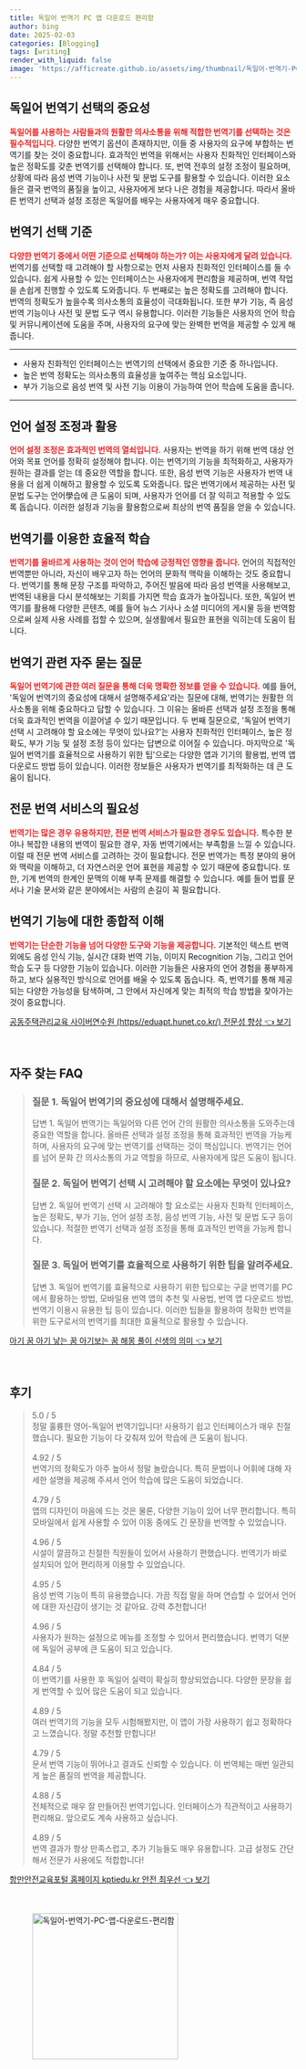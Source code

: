 ```yaml
---
title: 독일어 번역기 PC 앱 다운로드 편리함
author: bing
date: 2025-02-03
categories: [Blogging]
tags: [writing]
render_with_liquid: false
image: 'https://afficreate.github.io/assets/img/thumbnail/독일어-번역기-PC-앱-다운로드-편리함.webp'
---
```



<h2 id='독일어 번역기 선택의 중요성'>독일어 번역기 선택의 중요성</h2>

<p><b><span style="color: #ee2323;">독일어를 사용하는 사람들과의 원활한 의사소통을 위해 적합한 번역기를 선택하는 것은 필수적입니다.</span></b> 다양한 번역기 옵션이 존재하지만, 이들 중 사용자의 요구에 부합하는 번역기를 찾는 것이 중요합니다. 효과적인 번역을 위해서는 사용자 친화적인 인터페이스와 높은 정확도를 갖춘 번역기를 선택해야 합니다. 또, 번역 전후의 설정 조정이 필요하며, 상황에 따라 음성 번역 기능이나 사전 및 문법 도구를 활용할 수 있습니다. 이러한 요소들은 결국 번역의 품질을 높이고, 사용자에게 보다 나은 경험을 제공합니다. 따라서 올바른 번역기 선택과 설정 조정은 독일어를 배우는 사용자에게 매우 중요합니다.</p>

<h2 id='번역기 선택 기준'>번역기 선택 기준</h2>

<p><b><span style="color: #ee2323;">다양한 번역기 중에서 어떤 기준으로 선택해야 하는가? 이는 사용자에게 달려 있습니다.</span></b> 번역기를 선택할 때 고려해야 할 사항으로는 먼저 사용자 친화적인 인터페이스를 들 수 있습니다. 쉽게 사용할 수 있는 인터페이스는 사용자에게 편리함을 제공하며, 번역 작업을 손쉽게 진행할 수 있도록 도와줍니다. 두 번째로는 높은 정확도를 고려해야 합니다. 번역의 정확도가 높을수록 의사소통의 효율성이 극대화됩니다. 또한 부가 기능, 즉 음성 번역 기능이나 사전 및 문법 도구 역시 유용합니다. 이러한 기능들은 사용자의 언어 학습 및 커뮤니케이션에 도움을 주며, 사용자의 요구에 맞는 완벽한 번역을 제공할 수 있게 해줍니다.</p>

<hr />

<ul>
    <li>사용자 친화적인 인터페이스는 번역기의 선택에서 중요한 기준 중 하나입니다.</li>
    <li>높은 번역 정확도는 의사소통의 효율성을 높여주는 핵심 요소입니다.</li>
    <li>부가 기능으로 음성 번역 및 사전 기능 이용이 가능하여 언어 학습에 도움을 줍니다.</li>
</ul>

<hr />

<h2 id='언어 설정 조정과 활용'>언어 설정 조정과 활용</h2>

<p><b><span style="color: #ee2323;">언어 설정 조정은 효과적인 번역의 열쇠입니다.</span></b> 사용자는 번역을 하기 위해 번역 대상 언어와 목표 언어를 정확히 설정해야 합니다. 이는 번역기의 기능을 최적화하고, 사용자가 원하는 결과를 얻는 데 중요한 역할을 합니다. 또한, 음성 번역 기능은 사용자가 번역 내용을 더 쉽게 이해하고 활용할 수 있도록 도와줍니다. 많은 번역기에서 제공하는 사전 및 문법 도구는 언어學습에 큰 도움이 되며, 사용자가 언어를 더 잘 익히고 적용할 수 있도록 돕습니다. 이러한 설정과 기능을 활용함으로써 최상의 번역 품질을 얻을 수 있습니다.</p>

<h2 id='번역기를 이용한 효율적 학습'>번역기를 이용한 효율적 학습</h2>

<p><b><span style="color: #ee2323;">번역기를 올바르게 사용하는 것이 언어 학습에 긍정적인 영향을 줍니다.</span></b> 언어의 직접적인 번역뿐만 아니라, 자신이 배우고자 하는 언어의 문화적 맥락을 이해하는 것도 중요합니다. 번역기를 통해 문장 구조를 파악하고, 주어진 발음에 따라 음성 번역을 사용해보고, 번역된 내용을 다시 분석해보는 기회를 가지면 학습 효과가 높아집니다. 또한, 독일어 번역기를 활용해 다양한 콘텐츠, 예를 들어 뉴스 기사나 소셜 미디어의 게시물 등을 번역함으로써 실제 사용 사례를 접할 수 있으며, 실생활에서 필요한 표현을 익히는데 도움이 됩니다.</p>

<h2 id='번역기 관련 자주 묻는 질문'>번역기 관련 자주 묻는 질문</h2>

<p><b><span style="color: #ee2323;">독일어 번역기에 관한 여러 질문을 통해 더욱 명확한 정보를 얻을 수 있습니다.</span></b> 예를 들어, '독일어 번역기의 중요성에 대해서 설명해주세요'라는 질문에 대해, 번역기는 원활한 의사소통을 위해 중요하다고 답할 수 있습니다. 그 이유는 올바른 선택과 설정 조정을 통해 더욱 효과적인 번역을 이끌어낼 수 있기 때문입니다. 두 번째 질문으로, '독일어 번역기 선택 시 고려해야 할 요소에는 무엇이 있나요?'는 사용자 친화적인 인터페이스, 높은 정확도, 부가 기능 및 설정 조정 등이 있다는 답변으로 이어질 수 있습니다. 마지막으로 '독일어 번역기를 효율적으로 사용하기 위한 팁'으로는 다양한 앱과 기기의 활용법, 번역 앱 다운로드 방법 등이 있습니다. 이러한 정보들은 사용자가 번역기를 최적화하는 데 큰 도움이 됩니다.</p>

<h2 id='전문 번역 서비스의 필요성'>전문 번역 서비스의 필요성</h2>

<p><b><span style="color: #ee2323;">번역기는 많은 경우 유용하지만, 전문 번역 서비스가 필요한 경우도 있습니다.</span></b> 특수한 분야나 복잡한 내용의 번역이 필요한 경우, 자동 번역기에서는 부족함을 느낄 수 있습니다. 이럴 때 전문 번역 서비스를 고려하는 것이 필요합니다. 전문 번역가는 특정 분야의 용어와 맥락을 이해하고, 더 자연스러운 언어 표현을 제공할 수 있기 때문에 중요합니다. 또한, 기계 번역의 한계인 문맥의 이해 부족 문제를 해결할 수 있습니다. 예를 들어 법률 문서나 기술 문서와 같은 분야에서는 사람의 손길이 꼭 필요합니다.</p>

<h2 id='번역기 기능에 대한 종합적 이해'>번역기 기능에 대한 종합적 이해</h2>

<p><b><span style="color: #ee2323;">번역기는 단순한 기능을 넘어 다양한 도구와 기능을 제공합니다.</span></b> 기본적인 텍스트 번역 외에도 음성 인식 기능, 실시간 대화 번역 기능, 이미지 Recognition 기능, 그리고 언어 학습 도구 등 다양한 기능이 있습니다. 이러한 기능들은 사용자의 언어 경험을 풍부하게 하고, 보다 실용적인 방식으로 언어를 배울 수 있도록 돕습니다. 즉, 번역기를 통해 제공되는 다양한 가능성을 탐색하며, 그 안에서 자신에게 맞는 최적의 학습 방법을 찾아가는 것이 중요합니다.</p>


<p><a class="click-button" title="공동주택관리교육 사이버연수원 (https//eduapt.hunet.co.kr/) 전문성 향상" href="https://afficreate.github.io/posts/%EA%B3%B5%EB%8F%99%EC%A3%BC%ED%83%9D%EA%B4%80%EB%A6%AC%EA%B5%90%EC%9C%A1-%EC%82%AC%EC%9D%B4%EB%B2%84%EC%97%B0%EC%88%98%EC%9B%90-(httpseduapt.hunet.co.kr)-%EC%A0%84%EB%AC%B8%EC%84%B1-%ED%96%A5%EC%83%81/" rel="dofollow">공동주택관리교육 사이버연수원 (https//eduapt.hunet.co.kr/) 전문성 향상 👈 보기</a></p><br>
<h2 id='자주_찾는_FAQ'>자주 찾는 FAQ</h2>
<div itemscope="" itemtype="https://schema.org/FAQPage"> 
<blockquote> 
<div itemscope="" itemprop="mainEntity" itemtype="https://schema.org/Question"> 
<h3 itemprop="name">질문 1. 독일어 번역기의 중요성에 대해서 설명해주세요.</h3> 
<div itemscope="" itemprop="acceptedAnswer" itemtype="https://schema.org/Answer"> 
<span itemprop="text"> 
<p>답변 1. 독일어 번역기는 독일어와 다른 언어 간의 원활한 의사소통을 도와주는데 중요한 역할을 합니다. 올바른 선택과 설정 조정을 통해 효과적인 번역을 가능케 하며, 사용자의 요구에 맞는 번역기를 선택하는 것이 핵심입니다. 번역기는 언어를 넘어 문화 간 의사소통의 가교 역할을 하므로, 사용자에게 많은 도움이 됩니다.</p> 
</span> 
</div> 
</div> 

<div itemscope="" itemprop="mainEntity" itemtype="https://schema.org/Question"> 
<h3 itemprop="name">질문 2. 독일어 번역기 선택 시 고려해야 할 요소에는 무엇이 있나요?</h3> 
<div itemscope="" itemprop="acceptedAnswer" itemtype="https://schema.org/Answer"> 
<span itemprop="text"> 
<p>답변 2. 독일어 번역기 선택 시 고려해야 할 요소로는 사용자 친화적 인터페이스, 높은 정확도, 부가 기능, 언어 설정 조정, 음성 번역 기능, 사전 및 문법 도구 등이 있습니다. 적절한 번역기 선택과 설정 조정을 통해 효과적인 번역을 가능케 합니다.</p> 
</span> 
</div> 
</div> 

<div itemscope="" itemprop="mainEntity" itemtype="https://schema.org/Question"> 
<h3 itemprop="name">질문 3. 독일어 번역기를 효율적으로 사용하기 위한 팁을 알려주세요.</h3> 
<div itemscope="" itemprop="acceptedAnswer" itemtype="https://schema.org/Answer"> 
<span itemprop="text"> 
<p>답변 3. 독일어 번역기를 효율적으로 사용하기 위한 팁으로는 구글 번역기를 PC에서 활용하는 방법, 모바일용 번역 앱의 추천 및 사용법, 번역 앱 다운로드 방법, 번역기 이용시 유용한 팁 등이 있습니다. 이러한 팁들을 활용하여 정확한 번역을 위한 도구로서의 번역기를 최대한 효율적으로 활용할 수 있습니다.</p> 
</span> 
</div> 
</div> 
</blockquote> 
</div>
<p><a class="click-button" title="아기 꿈 아기 낳는 꿈 아기보는 꿈 해몽 풀이 신생의 의미" href="https://afficreate.github.io/posts/%EC%95%84%EA%B8%B0-%EA%BF%88-%EC%95%84%EA%B8%B0-%EB%82%B3%EB%8A%94-%EA%BF%88-%EC%95%84%EA%B8%B0%EB%B3%B4%EB%8A%94-%EA%BF%88-%ED%95%B4%EB%AA%BD-%ED%92%80%EC%9D%B4-%EC%8B%A0%EC%83%9D%EC%9D%98-%EC%9D%98%EB%AF%B8/" rel="dofollow">아기 꿈 아기 낳는 꿈 아기보는 꿈 해몽 풀이 신생의 의미 👈 보기</a></p><br>
<h2 id='후기'>후기</h2>
<div itemscope itemtype="https://schema.org/Product">
  <blockquote>
  <div itemprop="review" itemscope itemtype="https://schema.org/Review">
      <div itemprop="reviewRating" itemscope itemtype="https://schema.org/Rating"> <span itemprop="ratingValue">5.0</span> / <span itemprop="bestRating">5</span> </div>
      <span itemprop="reviewBody">정말 훌륭한 영어-독일어 번역기입니다! 사용하기 쉽고 인터페이스가 매우 친절했습니다. 필요한 기능이 다 갖춰져 있어 학습에 큰 도움이 됩니다.</span>
  </div>
  <br>
  <div itemprop="review" itemscope itemtype="https://schema.org/Review">
      <div itemprop="reviewRating" itemscope itemtype="https://schema.org/Rating"> <span itemprop="ratingValue">4.92</span> / <span itemprop="bestRating">5</span> </div>
      <span itemprop="reviewBody">번역기의 정확도가 아주 높아서 정말 놀랐습니다. 특히 문법이나 어휘에 대해 자세한 설명을 제공해 주셔서 언어 학습에 많은 도움이 되었습니다.</span>
  </div>
  <br>
  <div itemprop="review" itemscope itemtype="https://schema.org/Review">
      <div itemprop="reviewRating" itemscope itemtype="https://schema.org/Rating"> <span itemprop="ratingValue">4.79</span> / <span itemprop="bestRating">5</span> </div>
      <span itemprop="reviewBody">앱의 디자인이 마음에 드는 것은 물론, 다양한 기능이 있어 너무 편리합니다. 특히 모바일에서 쉽게 사용할 수 있어 이동 중에도 긴 문장을 번역할 수 있었습니다.</span>
  </div>
  <br>
  <div itemprop="review" itemscope itemtype="https://schema.org/Review">
      <div itemprop="reviewRating" itemscope itemtype="https://schema.org/Rating"> <span itemprop="ratingValue">4.96</span> / <span itemprop="bestRating">5</span> </div>
      <span itemprop="reviewBody">시설이 깔끔하고 친절한 직원들이 있어서 사용하기 편했습니다. 번역기가 바로 설치되어 있어 편리하게 이용할 수 있었습니다.</span>
  </div>
  <br>
  <div itemprop="review" itemscope itemtype="https://schema.org/Review">
      <div itemprop="reviewRating" itemscope itemtype="https://schema.org/Rating"> <span itemprop="ratingValue">4.95</span> / <span itemprop="bestRating">5</span> </div>
      <span itemprop="reviewBody">음성 번역 기능이 특히 유용했습니다. 가끔 직접 말을 하며 연습할 수 있어서 언어에 대한 자신감이 생기는 것 같아요. 강력 추천합니다!</span>
  </div>
  <br>
  <div itemprop="review" itemscope itemtype="https://schema.org/Review">
      <div itemprop="reviewRating" itemscope itemtype="https://schema.org/Rating"> <span itemprop="ratingValue">4.96</span> / <span itemprop="bestRating">5</span> </div>
      <span itemprop="reviewBody">사용자가 원하는 설정으로 메뉴를 조정할 수 있어서 편리했습니다. 번역기 덕분에 독일어 공부에 큰 도움이 되고 있습니다.</span>
  </div>
  <br>
  <div itemprop="review" itemscope itemtype="https://schema.org/Review">
      <div itemprop="reviewRating" itemscope itemtype="https://schema.org/Rating"> <span itemprop="ratingValue">4.84</span> / <span itemprop="bestRating">5</span> </div>
      <span itemprop="reviewBody">이 번역기를 사용한 후 독일어 실력이 확실히 향상되었습니다. 다양한 문장을 쉽게 번역할 수 있어 많은 도움이 되고 있습니다.</span>
  </div>
  <br>
  <div itemprop="review" itemscope itemtype="https://schema.org/Review">
      <div itemprop="reviewRating" itemscope itemtype="https://schema.org/Rating"> <span itemprop="ratingValue">4.89</span> / <span itemprop="bestRating">5</span> </div>
      <span itemprop="reviewBody">여러 번역기의 기능을 모두 시험해봤지만, 이 앱이 가장 사용하기 쉽고 정확하다고 느꼈습니다. 정말 추천할 만합니다!</span>
  </div>
  <br>
  <div itemprop="review" itemscope itemtype="https://schema.org/Review">
      <div itemprop="reviewRating" itemscope itemtype="https://schema.org/Rating"> <span itemprop="ratingValue">4.79</span> / <span itemprop="bestRating">5</span> </div>
      <span itemprop="reviewBody">문서 번역 기능이 뛰어나고 결과도 신뢰할 수 있습니다. 이 번역체는 매번 일관되게 높은 품질의 번역을 제공합니다.</span>
  </div>
  <br>
  <div itemprop="review" itemscope itemtype="https://schema.org/Review">
      <div itemprop="reviewRating" itemscope itemtype="https://schema.org/Rating"> <span itemprop="ratingValue">4.88</span> / <span itemprop="bestRating">5</span> </div>
      <span itemprop="reviewBody">전체적으로 매우 잘 만들어진 번역기입니다. 인터페이스가 직관적이고 사용하기 편리해요. 앞으로도 계속 사용하고 싶습니다.</span>
  </div>
  <br>
  <div itemprop="review" itemscope itemtype="https://schema.org/Review">
      <div itemprop="reviewRating" itemscope itemtype="https://schema.org/Rating"> <span itemprop="ratingValue">4.89</span> / <span itemprop="bestRating">5</span> </div>
      <span itemprop="reviewBody">번역 결과가 항상 만족스럽고, 추가 기능들도 매우 유용합니다. 고급 설정도 간단해서 전문가 사용에도 적합합니다!</span>
  </div>
  </blockquote>
</div>
<p><a class="click-button" title="항만안전교육포털 홈페이지 kptiedu.kr 안전 최우선" href="https://afficreate.github.io/posts/%ED%95%AD%EB%A7%8C%EC%95%88%EC%A0%84%EA%B5%90%EC%9C%A1%ED%8F%AC%ED%84%B8-%ED%99%88%ED%8E%98%EC%9D%B4%EC%A7%80-kptiedu.kr-%EC%95%88%EC%A0%84-%EC%B5%9C%EC%9A%B0%EC%84%A0/" rel="dofollow">항만안전교육포털 홈페이지 kptiedu.kr 안전 최우선 👈 보기</a></p><br>
<figure class="image"><img src="https://afficreate.github.io/assets/img/thumbnail/독일어-번역기-PC-앱-다운로드-편리함.webp" alt="독일어-번역기-PC-앱-다운로드-편리함" width="256" height="256"></figure>